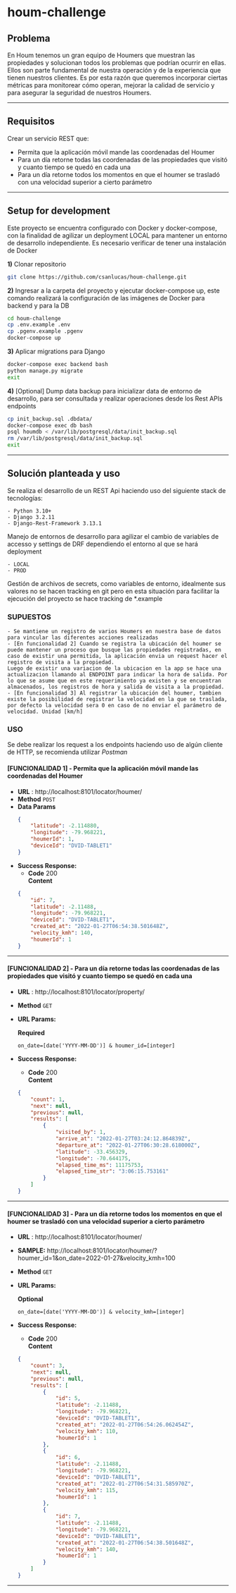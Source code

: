 # houm-challenge

## Problema

En Houm tenemos un gran equipo de Houmers que muestran las propiedades y solucionan todos los problemas que podrían ocurrir en ellas. Ellos son parte fundamental de nuestra operación y de la experiencia que tienen nuestros clientes. Es por esta razón que queremos incorporar ciertas métricas para monitorear cómo operan, mejorar la calidad de servicio y para asegurar la seguridad de nuestros Houmers.

---

## Requisitos
Crear un servicio REST que:

- Permita que la aplicación móvil mande las coordenadas del Houmer
- Para un día retorne todas las coordenadas de las propiedades que visitó y cuanto tiempo se quedó en cada una
- Para un día retorne todos los momentos en que el houmer se trasladó con una velocidad superior a cierto parámetro

---

## Setup for development

Este proyecto se encuentra configurado con Docker y docker-compose, con la finalidad de agilizar un deployment LOCAL para mantener un entorno de desarrollo independiente. Es necesario verificar de tener una instalación de Docker

**1)** Clonar repositorio
```sh
git clone https://github.com/csanlucas/houm-challenge.git
```
**2)** Ingresar a la carpeta del proyecto y ejecutar docker-compose up, este comando realizará la configuración de las imágenes de Docker para backend y para la DB
```sh
cd houm-challenge
cp .env.example .env
cp .pgenv.example .pgenv
docker-compose up
```
**3)** Aplicar migrations para Django
```sh
docker-compose exec backend bash
python manage.py migrate
exit
```
**4)** [Optional] Dump data backup para inicializar data de entorno de desarrollo, para ser consultada y realizar operaciones desde los Rest APIs endpoints
```sh
cp init_backup.sql .dbdata/
docker-compose exec db bash
psql houmdb < /var/lib/postgresql/data/init_backup.sql
rm /var/lib/postgresql/data/init_backup.sql
exit
```

---

## Solución planteada y uso
Se realiza el desarrollo de un REST Api haciendo uso del siguiente stack de tecnologías:

    - Python 3.10+
    - Django 3.2.11
    - Django-Rest-Framework 3.13.1

Manejo de entornos de desarrollo para agilizar el cambio de variables de accesso y settings de DRF dependiendo el entorno al que
se hará deployment

    - LOCAL
    - PROD

Gestión de archivos de secrets, como variables de entorno, idealmente sus valores no se hacen tracking en git pero en esta situación
para facilitar la ejecución del proyecto se hace tracking de *.example

### **SUPUESTOS**
    - Se mantiene un registro de varios Houmers en nuestra base de datos para vincular las diferentes acciones realizadas
    - [En funcionalidad 2] Cuando se registra la ubicación del houmer se puede mantener un proceso que busque las propiedades registradas, en caso de existir una permitida, la aplicación envia un request hacer el registro de visita a la propiedad.
    Luego de existir una variacion de la ubicacion en la app se hace una actualizacion llamando al ENDPOINT para indicar la hora de salida. Por lo que se asume que en este requerimiento ya existen y se encuentran almacenados, los registros de hora y salida de visita a la propiedad.
    - [En funcionalidad 3] Al registrar la ubicación del houmer, tambien existe la posibilidad de registrar la velocidad en la que se traslada, por defecto la velocidad sera 0 en caso de no enviar el parámetro de velocidad. Unidad [km/h]

### **USO**
Se debe realizar los request a los endpoints haciendo uso de algún cliente de HTTP, se recomienda utilizar *Postman*

#### [FUNCIONALIDAD 1] - Permita que la aplicación móvil mande las coordenadas del Houmer
* **URL** : http://localhost:8101/locator/houmer/
* **Method** `POST`
* **Data Params**
    ```json
    {
        "latitude": -2.114880,
        "longitude": -79.968221,
        "houmerId": 1,
        "deviceId": "DVID-TABLET1"
    }
    ```
* **Success Response:**
    * **Code** 200 <br/>
    **Content** 
    ```json
    {
        "id": 7,
        "latitude": -2.11488,
        "longitude": -79.968221,
        "deviceId": "DVID-TABLET1",
        "created_at": "2022-01-27T06:54:38.501648Z",
        "velocity_kmh": 140,
        "houmerId": 1
    }
    ```
---
#### [FUNCIONALIDAD 2] - Para un día retorne todas las coordenadas de las propiedades que visitó y cuanto tiempo se quedó en cada una
* **URL** : http://localhost:8101/locator/property/
* **Method** `GET`
* **URL Params:**

  **Required**
  
  `on_date=[date('YYYY-MM-DD')] & houmer_id=[integer]`

* **Success Response:**
    * **Code** 200 <br/>
    **Content** 
    ```json
    {
        "count": 1,
        "next": null,
        "previous": null,
        "results": [
            {
                "visited_by": 1,
                "arrive_at": "2022-01-27T03:24:12.864839Z",
                "departure_at": "2022-01-27T06:30:28.618000Z",
                "latitude": -33.456329,
                "longitude": -70.644175,
                "elapsed_time_ms": 11175753,
                "elapsed_time_str": "3:06:15.753161"
            }
        ]
    }
    ```
---
#### [FUNCIONALIDAD 3] - Para un día retorne todos los momentos en que el houmer se trasladó con una velocidad superior a cierto parámetro
* **URL** : http://localhost:8101/locator/houmer/
* **SAMPLE:** http://localhost:8101/locator/houmer/?houmer_id=1&on_date=2022-01-27&velocity_kmh=100
* **Method** `GET`
* **URL Params:**

  **Optional**
  
  `on_date=[date('YYYY-MM-DD')] & velocity_kmh=[integer]`

* **Success Response:**
    * **Code** 200 <br/>
    **Content** 
    ```json
    {
        "count": 3,
        "next": null,
        "previous": null,
        "results": [
            {
                "id": 5,
                "latitude": -2.11488,
                "longitude": -79.968221,
                "deviceId": "DVID-TABLET1",
                "created_at": "2022-01-27T06:54:26.062454Z",
                "velocity_kmh": 110,
                "houmerId": 1
            },
            {
                "id": 6,
                "latitude": -2.11488,
                "longitude": -79.968221,
                "deviceId": "DVID-TABLET1",
                "created_at": "2022-01-27T06:54:31.585970Z",
                "velocity_kmh": 115,
                "houmerId": 1
            },
            {
                "id": 7,
                "latitude": -2.11488,
                "longitude": -79.968221,
                "deviceId": "DVID-TABLET1",
                "created_at": "2022-01-27T06:54:38.501648Z",
                "velocity_kmh": 140,
                "houmerId": 1
            }
        ]
    }
    ```
---
